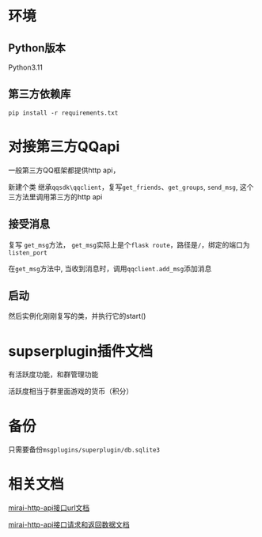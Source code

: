 # 环境

## Python版本

Python3.11

## 第三方依赖库

`pip install -r requirements.txt`

# 对接第三方QQapi

一般第三方QQ框架都提供http api，

新建个类 继承`qqsdk\qqclient`，复写`get_friends`、`get_groups`, `send_msg`, 
这个三方法里调用第三方的http api

## 接受消息
复写 `get_msg`方法，
`get_msg`实际上是个`flask route`，路径是`/`，绑定的端口为`listen_port`

在`get_msg`方法中, 当收到消息时，调用`qqclient.add_msg`添加消息

## 启动

然后实例化刚刚复写的类，并执行它的start()

# supserplugin插件文档

有活跃度功能，和群管理功能

活跃度相当于群里面游戏的货币（积分）

# 备份
只需要备份`msgplugins/superplugin/db.sqlite3`

# 相关文档

[mirai-http-api接口url文档](https://docs.mirai.mamoe.net/mirai-api-http/adapter/HttpAdapter.html)

[mirai-http-api接口请求和返回数据文档](https://docs.mirai.mamoe.net/mirai-api-http/api/API.html)
